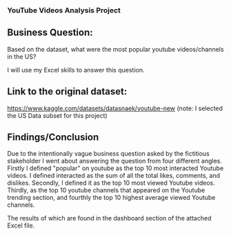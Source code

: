 ### YouTube Videos Analysis Project

## Business Question:

Based on the dataset, what were the most popular youtube videos/channels in the US?

I will use my Excel skills to answer this question.

## Link to the original dataset:

https://www.kaggle.com/datasets/datasnaek/youtube-new (note: I selected the US Data subset for this project)

## Findings/Conclusion

Due to the intentionally vague business question asked by the fictitious stakeholder I went about answering the question from four different angles.  Firstly I defined "popular" on youtube as the top 10 most interacted Youtube videos.  I defined interacted as the sum of all the total likes, comments, and dislikes. Secondly, I defined it as the top 10 most viewed Youtube videos.  Thirdly, as the top 10 youtube channels that appeared on the Youtube trending section, and fourthly the top 10 highest average viewed Youtube channels.

The results of which are found in the dashboard section of the attached Excel file.

